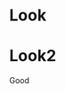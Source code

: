<!DOCTYPE html>
<html lang="en">
  <head>
    <meta charset="UTF-8" />
    <meta name="viewport" content="width=device-width, initial-scale=1.0" />
    <title>My first app</title>
  </head>
  <body>
    <h1>Look</h1>
    <h1>Look2</h1>
    <p>Good</p>
  </body>
</html>
